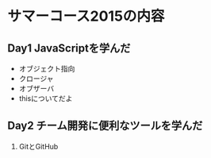 ﻿# サマーコース2015の内容

## Day1 JavaScriptを学んだ
* オブジェクト指向
* クロージャ
* オブザーバ
* thisについてだよ

## Day2 チーム開発に便利なツールを学んだ
1. GitとGitHub